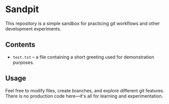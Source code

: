 # Sandpit

This repository is a simple sandbox for practicing git workflows and other development experiments.

## Contents

- `test.txt` – a file containing a short greeting used for demonstration purposes.

## Usage

Feel free to modify files, create branches, and explore different git features. There is no production code here—it's all for learning and experimentation.

